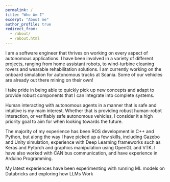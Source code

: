 ```yaml
---
permalink: /
title: "Who Am I"
excerpt: "About me"
author_profile: true
redirect_from: 
  - /about/
  - /about.html
---
```


I am a software engineer that thrives on working on every aspect of autonomous applications. I have been involved
in a variety of different projects, ranging from home assistant robots, to wind-turbine cleaning rovers and wearable
rehabilitation solutions. I am currently working on the onboard simulation for autonomous trucks at Scania. Some of our vehicles are already out there mining on their own!  

I take pride in being able to quickly pick up new concepts and adapt to provide robust components
that I can integrate into complete systems.

Human interacting with autonomous agents in a manner that is safe and intuitive is my main interest. Whether that is providing robust human-robot interaction, or verifiably safe autonomous vehicles, I consider it a high priority goal to aim for when looking towards the future.  

The majority of my experience has been ROS development in C++ and Python, but along the way I have picked up a few skills,
including Gazebo and Unity simulation, experience with Deep Learning frameworks such as Keras and Pytorch and graphics 
manipulation using OpenGL and VTK. I have also worked with CAN bus communication, and have experience in Arduino Programming.

My latest experiences have been experimenting with running ML models on Databricks and exploring how LLMs Work